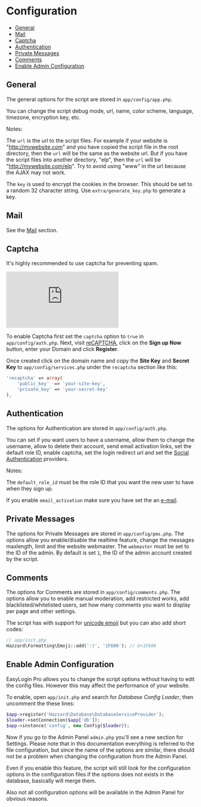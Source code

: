 # Configuration

- [General](#general)
- [Mail](#mail)
- [Captcha](#captcha)
- [Authentication](#authentication)
- [Private Messages](#private-messages)
- [Comments](#comments)
- [Enable Admin Configuration](#enable-admin-configuration)

## General

The general options for the script are stored in `app/config/app.php`. 

You can change the script debug mode, url, name, color scheme, language, timezone, encryption key, etc.

Notes:

The `url` is the url to the script files. For example if your website is "http://mywebsite.com" and you have copied the script file in the root directory, then the `url` will be the same as the website url. But if you have the script files into another directory, "elp", then the `url` will be "http://mywebsite.com/elp". Try to avoid using "www" in the url because the AJAX may not work.

The `key` is used to encrypt the cookies in the browser. This should be set to a random 32 character string. Use `extra/generate_key.php` to generate a key.

## Mail

See the [Mail](mail.md) section.

## Captcha

It's highly recommended to use captcha for preventing spam.

<p class="video-wrapper"><iframe allowfullscreen="1" frameborder="0" src="http://www.youtube.com/embed/xe-xYmbUFls?rel=0&showinfo=0&vq=hd720"></iframe></p>

To enable Captcha first set the `captcha` option to `true` in  `app/config/auth.php`. Next, visit <a href="https://www.google.com/recaptcha/admin" target="_blank">reCAPTCHA</a>, click on the __Sign up Now__ button, enter your Domain and click __Register__.

Once created click on the domain name and copy the __Site Key__ and __Secret Key__ to  `app/config/services.php` under the `recaptcha` section like this:

```php
'recaptcha' => array(
    'public_key'  => 'your-site-key',
    'private_key' => 'your-secret-key'
),
```

## Authentication
The options for Authentication are stored in `app/config/auth.php`.

You can set if you want users to have a username, allow them to change the username, allow to delete their account, send email activation links, set the default role ID, enable captcha, set the login redirect url and set the [Social Authentication](social-auth.md) providers.

Notes:

The `default_role_id` must be the role ID that you want the new user to have when they sign up.

If you enable `email_activation` make sure you have set the an [e-mail](mail.md).

## Private Messages

The options for Private Messages are stored in `app/config/pms.php`. The options allow you enable/disable the realtime feature, change the messages maxlength, limit and the website webmaster.
The `webmaster` must be set to the ID of the admin. By default is set `1`, the ID of the admin account created by the script.

## Comments
The options for Comments are stored in `app/config/comments.php`. The options allow you to enable manual moderation, add restricted works, add blacklisted/whitelisted users, set how many comments you want to display per page and other settings.

The script has with support for [unicode emoji](https://unicode.org/emoji/charts/full-emoji-list.html) but you can also add short codes:

```php
// app/init.php
Hazzard\Formatting\Emoji::add(':)', '1F600'); // U+1F600
```

## Enable Admin Configuration

EasyLogin Pro allows you to change the script options without having to edit the config files. However this may affect the performance of your website.

To enable, open `app/init.php` and search for _Database Config Loader_, then uncomment the these lines:

```php
$app->register('Hazzard\Database\DatabaseServiceProvider');
$loader->setConnection($app['db']);
$app->instance('config', new Config($loader));
```

Now if you go to the Admin Panel `admin.php` you'll see a new section for Settings. Please note that in this documentation everything is referred to the file configuration, but since the name of the options are similar, there should not be a problem when changing the configuration from the Admin Panel. 

Even if you enable this feature, the script will still look for the configuration options in the configuration files if the options does not exists in the database, basically will merge them.

Also not all configuration options will be available in the Admin Panel for obvious reasons.
